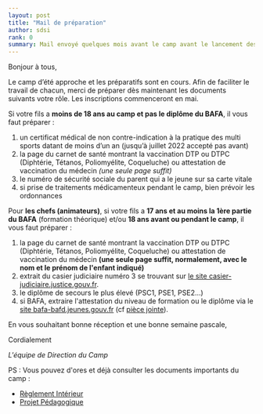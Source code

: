 ```yaml
---
layout: post
title: "Mail de préparation"
author: sdsi
rank: 0
summary: Mail envoyé quelques mois avant le camp avant le lancement des inscriptions
---
```


Bonjour à tous,

Le camp d’été approche et les préparatifs sont en cours. Afin de faciliter le travail de chacun, merci de préparer dès maintenant les documents suivants votre rôle. 
Les inscriptions commenceront  en mai.

Si votre fils a **moins de 18 ans au camp et pas le diplôme du BAFA**, il vous faut préparer :

1. un certificat médical de non contre-indication à la pratique des multi sports datant de moins d’un an (jusqu’à juillet 2022 accepté pas avant)
2. la page du carnet de santé montrant la vaccination DTP ou DTPC (Diphtérie, Tétanos, Poliomyélite, Coqueluche) ou attestation de vaccination du médecin _(une seule page suffit)_
3. le numéro de sécurité sociale du parent qui a le jeune sur sa carte vitale
4. si prise de traitements médicamenteux pendant le camp, bien prévoir les ordonnances

Pour **les chefs (animateurs)**, si votre fils a **17 ans et au moins la 1ère partie du BAFA** (formation théorique) et/ou **18 ans avant ou pendant le camp**, il vous faut préparer :

1. la page du carnet de santé montrant la vaccination DTP ou DTPC (Diphtérie, Tétanos, Poliomyélite, Coqueluche) ou attestation de vaccination du médecin **(une seule page suffit, normalement, avec le nom et le prénom de l'enfant indiqué)**
2. extrait du casier judiciaire numéro 3 se trouvant sur [le site casier-judiciaire.justice.gouv.fr](https://casier-judiciaire.justice.gouv.fr/mai-web-b3-presentation/pages/creation/orientation.xhtml?cid=2).
3. le diplôme de secours le plus élevé (PSC1, PSE1, PSE2…)
4. si BAFA, extraire l'attestation du niveau de formation ou le diplôme via le [site bafa-bafd.jeunes.gouv.fr](https://m.bafa-bafd.jeunes.gouv.fr)
(cf [<i class="uil uil-download-alt"></i> pièce jointe](../assets/camp/Attestation_BAFA.pdf)).

En vous souhaitant bonne réception et une bonne semaine pascale,

Cordialement

_L'équipe de Direction du Camp_

PS : Vous pouvez d'ores et déjà consulter les documents importants du camp :

- [<i class="uil uil-download-alt"></i> Règlement Intérieur](../assets/camp/Reglement_interieur_CSSB.pdf)
- [<i class="uil uil-download-alt"></i> Projet Pédagogique](../assets/camp/Projet_pedagogique.pdf)